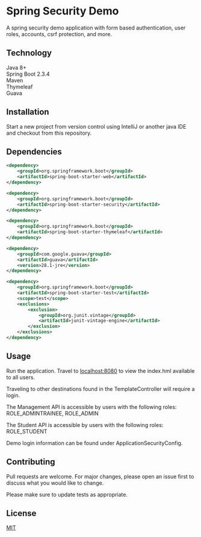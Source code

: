 # Spring Security Demo

A spring security demo application with form based authentication, user roles, accounts, csrf protection, and more.

## Technology
Java 8+  
Spring Boot 2.3.4  
Maven  
Thymeleaf  
Guava
  
## Installation

Start a new project from version control using IntelliJ or another java IDE and checkout from this repository.

## Dependencies

```xml
<dependency>
    <groupId>org.springframework.boot</groupId>
    <artifactId>spring-boot-starter-web</artifactId>
</dependency>

<dependency>
    <groupId>org.springframework.boot</groupId>
    <artifactId>spring-boot-starter-security</artifactId>
</dependency>

<dependency>
    <groupId>org.springframework.boot</groupId>
    <artifactId>spring-boot-starter-thymeleaf</artifactId>
</dependency>

<dependency>
    <groupId>com.google.guava</groupId>
    <artifactId>guava</artifactId>
    <version>28.1-jre</version>
</dependency>

<dependency>
    <groupId>org.springframework.boot</groupId>
    <artifactId>spring-boot-starter-test</artifactId>
    <scope>test</scope>
    <exclusions>
        <exclusion>
            <groupId>org.junit.vintage</groupId>
            <artifactId>junit-vintage-engine</artifactId>
        </exclusion>
    </exclusions>
</dependency>
```

## Usage

Run the application. Travel to [localhost:8080](https:/localhost:8080) to view the index.hml available to all users.

Traveling to other destinations found in the TemplateController will require a login.

The Management API is accessible by users with the following roles: ROLE_ADMINTRAINEE, ROLE_ADMIN

The Student API is accessible by users with the following roles: ROLE_STUDENT

Demo login information can be found under ApplicationSecurityConfig.

## Contributing
Pull requests are welcome. For major changes, please open an issue first to discuss what you would like to change.

Please make sure to update tests as appropriate.

## License
[MIT](https://choosealicense.com/licenses/mit/)
